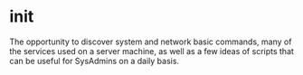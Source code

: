 # init
The opportunity to discover system and network basic commands, many of the services used on a server machine, as well as a few ideas of scripts that can be useful for SysAdmins on a daily basis.
